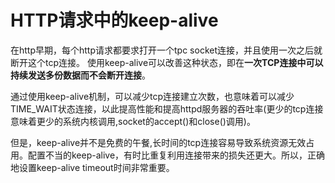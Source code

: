 # HTTP请求中的keep-alive

在http早期，每个http请求都要求打开一个tpc socket连接，并且使用一次之后就断开这个tcp连接。 使用keep-alive可以改善这种状态，即在**一次TCP连接中可以持续发送多份数据而不会断开连接**。

通过使用keep-alive机制，可以减少tcp连接建立次数，也意味着可以减少TIME\_WAIT状态连接，以此提高性能和提高httpd服务器的吞吐率\(更少的tcp连接意味着更少的系统内核调用,socket的accept\(\)和close\(\)调用\)。 

但是，keep-alive并不是免费的午餐,长时间的tcp连接容易导致系统资源无效占用。配置不当的keep-alive，有时比重复利用连接带来的损失还更大。所以，正确地设置keep-alive timeout时间非常重要。




